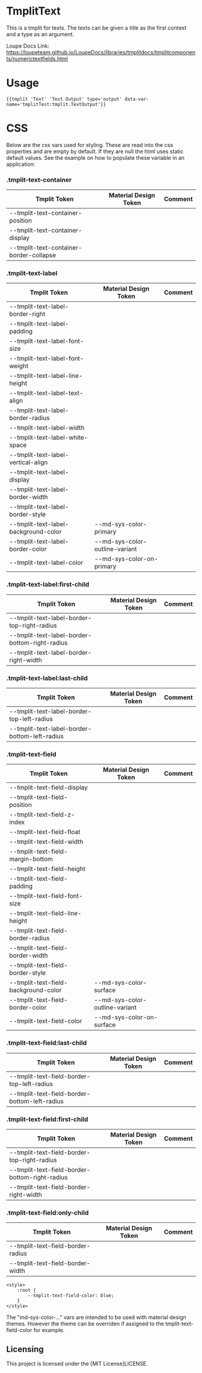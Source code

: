 # TmplitText

This is a tmplit for texts. The texts can be given a title as the first context and a type as an argument.

Loupe Docs Link: https://loupeteam.github.io/LoupeDocs/libraries/tmplitdocs/tmplitcomponents/numerictextfields.html

# Usage

```
{{tmplit 'Text' 'Text Output' type='output' data-var-name='tmplitTest:tmplit.TextOutput'}}
```

# CSS

Below are the css vars used for styling. These are read into the css properties and are empty by default. If they are null the html uses static default values. See the example on how to populate these variable in an application:

### .tmplit-text-container
| Tmplit Token | Material Design Token | Comment |
| ------------ | --------------------- | ------- |
| --tmplit-text-container-position |||
| --tmplit-text-container-display |||
| --tmplit-text-container-border-collapse |||

### .tmplit-text-label
| Tmplit Token | Material Design Token | Comment |
| ------------ | --------------------- | ------- |
| --tmplit-text-label-border-right |||
| --tmplit-text-label-padding |||
| --tmplit-text-label-font-size |||
| --tmplit-text-label-font-weight |||
| --tmplit-text-label-line-height |||
| --tmplit-text-label-text-align |||
| --tmplit-text-label-border-radius |||
| --tmplit-text-label-width |||
| --tmplit-text-label-white-space |||
| --tmplit-text-label-vertical-align |||
| --tmplit-text-label-display |||
| --tmplit-text-label-border-width |||
| --tmplit-text-label-border-style |||
| --tmplit-text-label-background-color | --md-sys-color-primary ||
| --tmplit-text-label-border-color | --md-sys-color-outline-variant ||
| --tmplit-text-label-color | --md-sys-color-on-primary ||

### .tmplit-text-label:first-child
| Tmplit Token | Material Design Token | Comment |
| ------------ | --------------------- | ------- |
| --tmplit-text-label-border-top-right-radius |||
| --tmplit-text-label-border-bottom-right-radius |||
| --tmplit-text-label-border-right-width |||

### .tmplit-text-label:last-child
| Tmplit Token | Material Design Token | Comment |
| ------------ | --------------------- | ------- |
| --tmplit-text-label-border-top-left-radius |||
| --tmplit-text-label-border-bottom-left-radius |||

### .tmplit-text-field
| Tmplit Token | Material Design Token | Comment |
| ------------ | --------------------- | ------- |
| --tmplit-text-field-display |||
| --tmplit-text-field-position |||
| --tmplit-text-field-z-index |||
| --tmplit-text-field-float |||
| --tmplit-text-field-width |||
| --tmplit-text-field-margin-bottom |||
| --tmplit-text-field-height |||
| --tmplit-text-field-padding |||
| --tmplit-text-field-font-size |||
| --tmplit-text-field-line-height |||
| --tmplit-text-field-border-radius |||
| --tmplit-text-field-border-width |||
| --tmplit-text-field-border-style |||
| --tmplit-text-field-background-color | --md-sys-color-surface ||
| --tmplit-text-field-border-color | --md-sys-color-outline-variant ||
| --tmplit-text-field-color | --md-sys-color-on-surface ||

### .tmplit-text-field:last-child
| Tmplit Token | Material Design Token | Comment |
| ------------ | --------------------- | ------- |
| --tmplit-text-field-border-top-left-radius |||
| --tmplit-text-field-border-bottom-left-radius |||

### .tmplit-text-field:first-child
| Tmplit Token | Material Design Token | Comment |
| ------------ | --------------------- | ------- |
| --tmplit-text-field-border-top-right-radius |||
| --tmplit-text-field-border-bottom-right-radius |||
| --tmplit-text-field-border-right-width |||

### .tmplit-text-field:only-child
| Tmplit Token | Material Design Token | Comment |
| ------------ | --------------------- | ------- |
| --tmplit-text-field-border-radius |||
| --tmplit-text-field-border-width |||

```
<style>
    :root {
        --tmplit-text-field-color: blue;
    }
</style>
```

The "md-sys-color-..." vars are intended to be used with material design themes. However the theme can be overriden if assigned to the tmplit-text-field-color for example.

## Licensing

This project is licensed under the [MIT License]LICENSE.